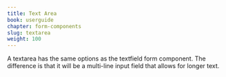 ```yaml
---
title: Text Area
book: userguide
chapter: form-components
slug: textarea
weight: 100
---
```

A textarea has the same options as the textfield form component. The difference is that it will be a multi-line input field that allows for longer text.
